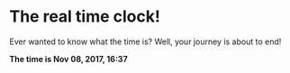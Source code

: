 # The real time clock!

Ever wanted to know what the time is? Well, your journey is about to end!

**The time is Nov 08, 2017, 16:37**
